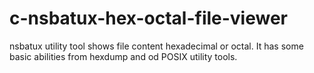 # c-nsbatux-hex-octal-file-viewer
nsbatux utility tool shows file content hexadecimal or octal. It has some basic abilities from hexdump and od POSIX utility tools.
